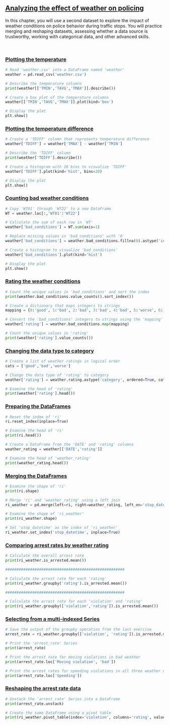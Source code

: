 ## [Analyzing the effect of weather on policing](https://campus.datacamp.com/courses/analyzing-police-activity-with-pandas/analyzing-the-effect-of-weather-on-policing)

In this chapter, you will use a second dataset to explore the impact of weather conditions on police behavior during traffic stops. You will practice merging and reshaping datasets, assessing whether a data source is trustworthy, working with categorical data, and other advanced skills.

<br>

### [Plotting the temperature](https://campus.datacamp.com/courses/analyzing-police-activity-with-pandas/analyzing-the-effect-of-weather-on-policing?ex=2)

```Python
# Read 'weather.csv' into a DataFrame named 'weather'
weather = pd.read_csv('weather.csv')

# Describe the temperature columns
print(weather[['TMIN','TAVG','TMAX']].describe())

# Create a box plot of the temperature columns
weather[['TMIN','TAVG','TMAX']].plot(kind='box')

# Display the plot
plt.show()
```

### [Plotting the temperature difference](https://campus.datacamp.com/courses/analyzing-police-activity-with-pandas/analyzing-the-effect-of-weather-on-policing?ex=3)

```Python
# Create a 'TDIFF' column that represents temperature difference
weather['TDIFF'] = weather['TMAX'] - weather['TMIN']

# Describe the 'TDIFF' column
print(weather['TDIFF'].describe())

# Create a histogram with 20 bins to visualize 'TDIFF'
weather['TDIFF'].plot(kind='hist', bins=20)

# Display the plot
plt.show()
```

### [Counting bad weather conditions](https://campus.datacamp.com/courses/analyzing-police-activity-with-pandas/analyzing-the-effect-of-weather-on-policing?ex=5)

```Python
# Copy 'WT01' through 'WT22' to a new DataFrame
WT = weather.loc[:,'WT01':'WT22']

# Calculate the sum of each row in 'WT'
weather['bad_conditions'] = WT.sum(axis=1)

# Replace missing values in 'bad_conditions' with '0'
weather['bad_conditions'] = weather.bad_conditions.fillna(0).astype('int')

# Create a histogram to visualize 'bad_conditions'
weather['bad_conditions'].plot(kind='hist')

# Display the plot
plt.show()
```

### [Rating the weather conditions](https://campus.datacamp.com/courses/analyzing-police-activity-with-pandas/analyzing-the-effect-of-weather-on-policing?ex=6)

```Python
# Count the unique values in 'bad_conditions' and sort the index
print(weather.bad_conditions.value_counts().sort_index())

# Create a dictionary that maps integers to strings
mapping = {0:'good', 1:'bad', 2:'bad', 3:'bad', 4:'bad', 5:'worse', 6:'worse', 7:'worse', 8:'worse', 9:'worse',}

# Convert the 'bad_conditions' integers to strings using the 'mapping'
weather['rating'] = weather.bad_conditions.map(mapping)

# Count the unique values in 'rating'
print(weather['rating'].value_counts())
```

### [Changing the data type to category](https://campus.datacamp.com/courses/analyzing-police-activity-with-pandas/analyzing-the-effect-of-weather-on-policing?ex=7)

```Python
# Create a list of weather ratings in logical order
cats = ['good','bad','worse']

# Change the data type of 'rating' to category
weather['rating'] = weather.rating.astype('category', ordered=True, categories=cats)

# Examine the head of 'rating'
print(weather['rating'].head())
```

### [Preparing the DataFrames](https://campus.datacamp.com/courses/analyzing-police-activity-with-pandas/analyzing-the-effect-of-weather-on-policing?ex=9)

```Python
# Reset the index of 'ri'
ri.reset_index(inplace=True)

# Examine the head of 'ri'
print(ri.head())

# Create a DataFrame from the 'DATE' and 'rating' columns
weather_rating = weather[['DATE','rating']]

# Examine the head of 'weather_rating'
print(weather_rating.head())
```

### [Merging the DataFrames](https://campus.datacamp.com/courses/analyzing-police-activity-with-pandas/analyzing-the-effect-of-weather-on-policing?ex=10)

```Python
# Examine the shape of 'ri'
print(ri.shape)

# Merge 'ri' and 'weather_rating' using a left join
ri_weather = pd.merge(left=ri, right=weather_rating, left_on='stop_date', right_on='DATE', how='left')

# Examine the shape of 'ri_weather'
print(ri_weather.shape)

# Set 'stop_datetime' as the index of 'ri_weather'
ri_weather.set_index('stop_datetime', inplace=True)
```

### [Comparing arrest rates by weather rating](https://campus.datacamp.com/courses/analyzing-police-activity-with-pandas/analyzing-the-effect-of-weather-on-policing?ex=12)

```Python
# Calculate the overall arrest rate
print(ri_weather.is_arrested.mean())

#####################################################

# Calculate the arrest rate for each 'rating'
print(ri_weather.groupby('rating').is_arrested.mean())

#####################################################

# Calculate the arrest rate for each 'violation' and 'rating'
print(ri_weather.groupby(['violation','rating']).is_arrested.mean())
```

### [Selecting from a multi-indexed Series](https://campus.datacamp.com/courses/analyzing-police-activity-with-pandas/analyzing-the-effect-of-weather-on-policing?ex=13)

```Python
# Save the output of the groupby operation from the last exercise
arrest_rate = ri_weather.groupby(['violation', 'rating']).is_arrested.mean()

# Print the 'arrest_rate' Series
print(arrest_rate)

# Print the arrest rate for moving violations in bad weather
print(arrest_rate.loc['Moving violation', 'bad'])

# Print the arrest rates for speeding violations in all three weather conditions
print(arrest_rate.loc['Speeding'])
```

### [Reshaping the arrest rate data](https://campus.datacamp.com/courses/analyzing-police-activity-with-pandas/analyzing-the-effect-of-weather-on-policing?ex=14)

```Python
# Unstack the 'arrest_rate' Series into a DataFrame
print(arrest_rate.unstack)

# Create the same DataFrame using a pivot table
print(ri_weather.pivot_table(index='violation', columns='rating', values='is_arrested'))
```